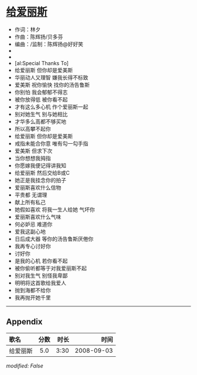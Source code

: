 # [给爱丽斯](https://music.163.com/song?id=409941745)

* 作词：林夕
* 作曲：陈辉扬/贝多芬
* 编曲：/监制：陈辉扬@好好笑
* 
* 
* [al:Special Thanks To]
* 给爱丽斯 但你却是爱美斯
* 华丽动人又理智 嫌我长得不标致
* 爱美斯 祝你愉快 找你的汤告鲁斯
* 你别怕 我会郁郁不得志
* 被你放得低 被你看不起
* 才有这么多心机 作个爱丽斯一起
* 别对她生气 别与她相比
* 才华多么高都不够买地
* 所以高攀不起你
* 给爱丽斯 但你却是爱美斯
* 戒指未能合你意 唯有勾一勾手指
* 爱美斯 但求下次
* 当你想想我拇指
* 你愿嫁我便记得讲我知
* 给爱丽斯 然后交给B或C
* 她正是我挂念你的拍子
* 爱丽斯喜欢什么信物
* 平贵都 无谓理
* 献上所有私己
* 她假如喜欢 将我一生人给她 气坏你
* 爱丽斯喜欢什么气味
* 何必妒忌 难道你
* 爱我这副心地
* 日后成大器 等你的汤告鲁斯厌倦你
* 我再专心讨好你
* 讨好你
* 是我的心机 若你看不起
* 被你偷听都等于对我爱丽斯不起
* 别对我生气 别怪我卑鄙
* 明明将这首歌给我爱人
* 抛到海都不给你
* 我再抛开她千里


---

## Appendix

|歌名|分数|时长|时间|
|:---|:---:|---:|---:|
|给爱丽斯|5.0|3:30|2008-09-03

*modified: False*